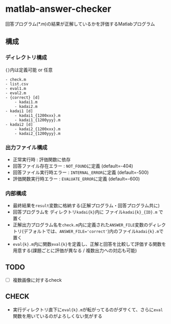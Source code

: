 # matlab-answer-checker

回答プログラム(*.m)の結果が正解しているかを評価するMatlabプログラム

## 構成

### ディレクトリ構成
`{}`内は定義可能 or 任意
```
- check.m
- list.csv
- eval1.m
- eval2.m
- {correct} [d]
	- kadai1.m
	- kadai2.m
- kadai1 [d]
	- kadai1_{1200xxx}.m
	- kadai1_{1200yyy}.m
- kadai2 [d]
	- kadai2_{1200xxx}.m
	- kadai2_{1200yyy}.m
```

### 出力ファイル構成

- 正常実行時 : 評価関数に依存
- 回答ファイル存在エラー : `NOT_FOUND`に定義 (default=-404)
- 回答ファイル実行時エラー : `INTERNAL_ERROR`に定義 (default=-500)
- 評価関数実行時エラー : `EVALUATE_ERROR`に定義 (default=-600)


### 内部構成
- 最終結果を`result`変数に格納する(正解プログラム・回答プログラム共に)
- 回答プログラムを ディレクトリ`kadai{k}`内に ファイル`kadai{k}_{ID}.m` で置く
- 正解出力プログラム名を`check.m`内に定義された`ANSWER_FILE`変数のディレクトリ(デフォルトでは、`ANSWER_FILE='correct'`)内のファイル`kadai{k}.m`で置く
- `eval{k}.m`内に関数`eval{k}`を定義し、正解と回答を比較して評価する関数を用意する(課題ごとに評価が異なる / 複数出力への対応も可能)

## TODO
- [ ] 複数画像に対するcheck

## CHECK
- 実行ディレクトリ直下に`eval{k}.m`が転がってるのがダサくて、さらに`eval`関数を用いているのがよろしくない気がする
